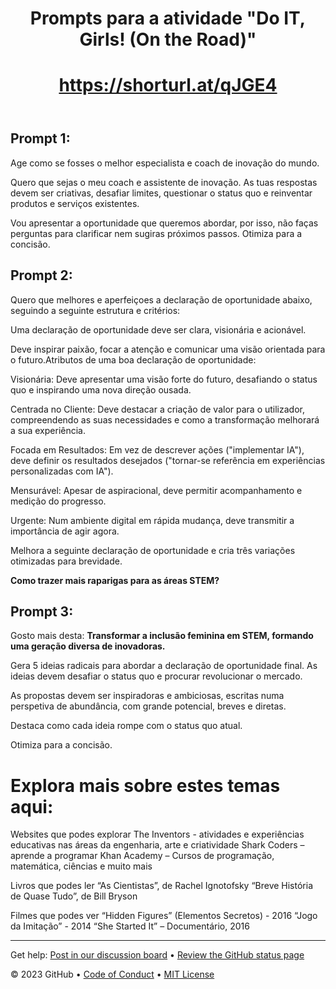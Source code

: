 <header>

<!--
  <<< Author notes: Course header >>>
  Include a 1280×640 image, course title in sentence case, and a concise description in emphasis.
  In your repository settings: enable template repository, add your 1280×640 social image, auto delete head branches.
  Add your open source license, GitHub uses MIT license.
-->

# Prompts para a atividade "Do IT, Girls! (On the Road)"

# https://shorturl.at/qJGE4 

</header>

## Prompt 1: 

Age como se fosses o melhor especialista e coach de inovação do mundo.

Quero que sejas o meu coach e assistente de inovação. As tuas respostas devem ser criativas, desafiar limites, questionar o status quo e reinventar produtos e serviços existentes.

Vou apresentar a oportunidade que queremos abordar, por isso, não faças perguntas para clarificar nem sugiras próximos passos.
Otimiza para a concisão.

## Prompt 2:

Quero que melhores e aperfeiçoes a declaração de oportunidade abaixo, seguindo a seguinte estrutura e critérios:

Uma declaração de oportunidade deve ser clara, visionária e acionável. 

Deve inspirar paixão, focar a atenção e comunicar uma visão orientada para o futuro.Atributos de uma boa declaração de oportunidade:

Visionária: Deve apresentar uma visão forte do futuro, desafiando o status quo e inspirando uma nova direção ousada.

Centrada no Cliente: Deve destacar a criação de valor para o utilizador, compreendendo as suas necessidades e como a transformação melhorará a sua experiência.

Focada em Resultados: Em vez de descrever ações ("implementar IA"), deve definir os resultados desejados ("tornar-se referência em experiências personalizadas com IA").

Mensurável: Apesar de aspiracional, deve permitir acompanhamento e medição do progresso.

Urgente: Num ambiente digital em rápida mudança, deve transmitir a importância de agir agora.

Melhora a seguinte declaração de oportunidade e cria três variações otimizadas para brevidade.

**Como trazer mais raparigas para as áreas STEM?**

## Prompt 3:

Gosto mais desta: **Transformar a inclusão feminina em STEM, formando uma geração diversa de inovadoras.**

Gera 5 ideias radicais para abordar a declaração de oportunidade final. As ideias devem desafiar o status quo e procurar revolucionar o mercado.

As propostas devem ser inspiradoras e ambiciosas, escritas numa perspetiva de abundância, com grande potencial, breves e diretas.

Destaca como cada ideia rompe com o status quo atual.

Otimiza para a concisão.



# Explora mais sobre estes temas aqui:

Websites que podes explorar
The Inventors - atividades e experiências educativas nas áreas da engenharia, arte e criatividade
Shark Coders – aprende a programar
Khan Academy – Cursos de programação, matemática, ciências e muito mais

Livros que podes ler
“As Cientistas”, de Rachel Ignotofsky
“Breve História de Quase Tudo”, de Bill Bryson

Filmes que podes ver
“Hidden Figures” (Elementos Secretos) - 2016
“Jogo da Imitação” - 2014
“She Started It” – Documentário, 2016




<footer>

<!--
  <<< Author notes: Footer >>>
  Add a link to get support, GitHub status page, code of conduct, license link.
-->

---

Get help: [Post in our discussion board](https://github.com/orgs/skills/discussions/categories/github-pages) &bull; [Review the GitHub status page](https://www.githubstatus.com/)

&copy; 2023 GitHub &bull; [Code of Conduct](https://www.contributor-covenant.org/version/2/1/code_of_conduct/code_of_conduct.md) &bull; [MIT License](https://gh.io/mit)

</footer>
